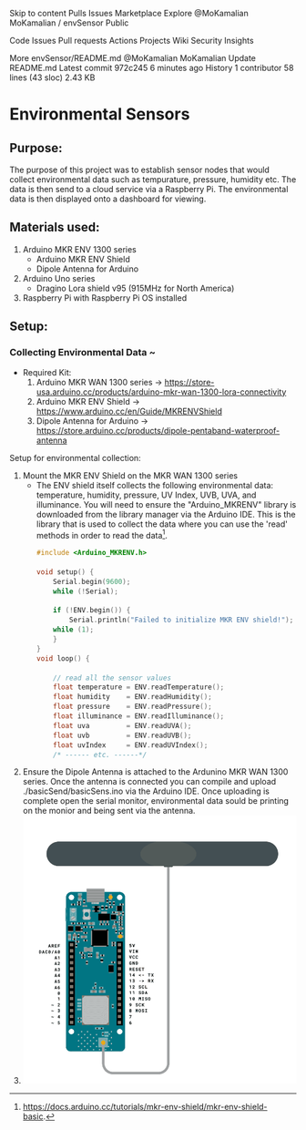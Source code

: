 
Skip to content
Pulls
Issues
Marketplace
Explore
@MoKamalian
MoKamalian /
envSensor
Public

Code
Issues
Pull requests
Actions
Projects
Wiki
Security
Insights

More
envSensor/README.md
@MoKamalian
MoKamalian Update README.md
Latest commit 972c245 6 minutes ago
History
1 contributor
58 lines (43 sloc) 2.43 KB
# Environmental Sensors

## Purpose: 

The purpose of this project was to establish sensor nodes that would collect environmental data such as tempurature, pressure, humidity etc.  The data is then send to a cloud service via a Raspberry Pi.  The environmental data is then displayed onto a dashboard for viewing.

## Materials used: 
1. Arduino MKR ENV 1300 series
	- Arduino MKR ENV Shield 
	- Dipole Antenna for Arduino
2. Arduino Uno series
	- Dragino Lora shield v95 (915MHz for North America) 
3. Raspberry Pi with Raspberry Pi OS installed

## Setup: 
### Collecting Environmental Data ~ 
- Required Kit: 
	1. Arduino MKR WAN 1300 series -> https://store-usa.arduino.cc/products/arduino-mkr-wan-1300-lora-connectivity
	2. Arduino MKR ENV Shield      -> https://www.arduino.cc/en/Guide/MKRENVShield
	3. Dipole Antenna for Arduino  -> https://store.arduino.cc/products/dipole-pentaband-waterproof-antenna

Setup for environmental collection:
1. Mount the MKR ENV Shield on the MKR WAN 1300 series
	- The ENV shield itself collects the following environmental data: temperature, humidity, pressure, UV Index, UVB, UVA, and illuminance.  You will need to ensure the "Arduino_MKRENV" library is downloaded from the library manager via the Arduino IDE.  This is the library that is used to collect the data where you can use the 'read' methods in order to read the data[^1].   
		```C++
		#include <Arduino_MKRENV.h>
		
		void setup() {
		    Serial.begin(9600);
		    while (!Serial);
		    
		    if (!ENV.begin()) {
		        Serial.println("Failed to initialize MKR ENV shield!");
		    while (1);
		    }
		}
		void loop() {
		
		    // read all the sensor values
		    float temperature = ENV.readTemperature();
		    float humidity    = ENV.readHumidity();
		    float pressure    = ENV.readPressure();
		    float illuminance = ENV.readIlluminance();
		    float uva         = ENV.readUVA();
		    float uvb         = ENV.readUVB();
		    float uvIndex     = ENV.readUVIndex();
		    /* ------ etc. ------*/
		```  
2. Ensure the Dipole Antenna is attached to the Ardunino MKR WAN 1300 series.  Once the antenna is connected you can compile and upload ./basicSend/basicSens.ino via the Arduino IDE.  Once uploading is complete open the serial monitor, environmental data sould be printing on the monior and being sent via the antenna.  
3. ![arduino+antenna](./image_assets/arduino_antenna.png)
[^1]: https://docs.arduino.cc/tutorials/mkr-env-shield/mkr-env-shield-basic. 

   


